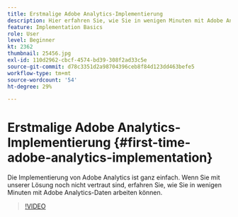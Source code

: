 ```yaml
---
title: Erstmalige Adobe Analytics-Implementierung
description: Hier erfahren Sie, wie Sie in wenigen Minuten mit Adobe Analytics-Daten arbeiten können.
feature: Implementation Basics
role: User
level: Beginner
kt: 2362
thumbnail: 25456.jpg
exl-id: 110d2962-cbcf-4574-bd39-308f2ad33c5e
source-git-commit: d78c3351d2a98704396ceb8f84d123dd463befe5
workflow-type: tm+mt
source-wordcount: '54'
ht-degree: 29%

---
```


# Erstmalige Adobe Analytics-Implementierung {#first-time-adobe-analytics-implementation}

Die Implementierung von Adobe Analytics ist ganz einfach. Wenn Sie mit unserer Lösung noch nicht vertraut sind, erfahren Sie, wie Sie in wenigen Minuten mit Adobe Analytics-Daten arbeiten können.

>[!VIDEO](https://video.tv.adobe.com/v/25456/?quality=12)